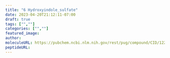 ```yaml
---
title: "6 Hydroxyindole_sulfate"
date: 2023-04-20T21:12:11-07:00
draft: true
tags: ["",""]
categories: ["",""]
featured_image: 
author: 
moleculeURL: https://pubchem.ncbi.nlm.nih.gov/rest/pug/compound/CID/122198196/record/SDF/?record_type=3d&response_type=display
peptideURL:
---
```

